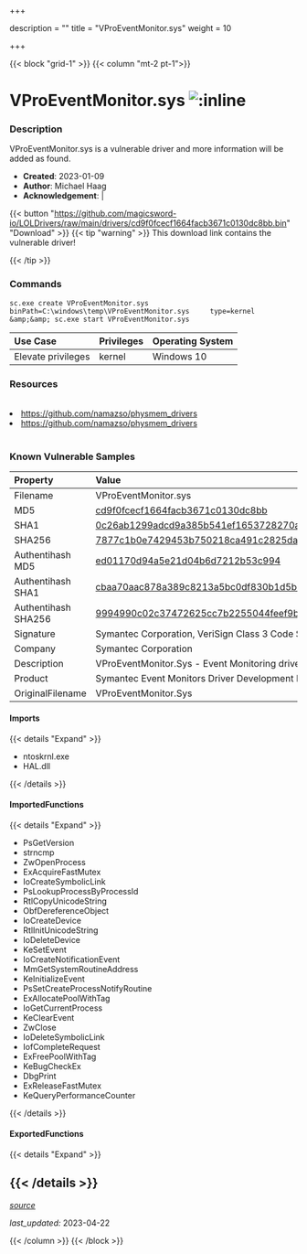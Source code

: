 +++

description = ""
title = "VProEventMonitor.sys"
weight = 10

+++


{{< block "grid-1" >}}
{{< column "mt-2 pt-1">}}


# VProEventMonitor.sys ![:inline](/images/twitter_verified.png) 


### Description

VProEventMonitor.sys is a vulnerable driver and more information will be added as found.

- **Created**: 2023-01-09
- **Author**: Michael Haag
- **Acknowledgement**:  | [](https://twitter.com/)

{{< button "https://github.com/magicsword-io/LOLDrivers/raw/main/drivers/cd9f0fcecf1664facb3671c0130dc8bb.bin" "Download" >}}
{{< tip "warning" >}}
This download link contains the vulnerable driver!

{{< /tip >}}

### Commands

```
sc.exe create VProEventMonitor.sys binPath=C:\windows\temp\VProEventMonitor.sys     type=kernel &amp;&amp; sc.exe start VProEventMonitor.sys
```

| Use Case | Privileges | Operating System | 
|:---- | ---- | ---- |
| Elevate privileges | kernel | Windows 10 |

### Resources
<br>
<li><a href=" https://github.com/namazso/physmem_drivers"> https://github.com/namazso/physmem_drivers</a></li>
<li><a href="https://github.com/namazso/physmem_drivers">https://github.com/namazso/physmem_drivers</a></li>
<br>

### Known Vulnerable Samples

| Property           | Value |
|:-------------------|:------|
| Filename           | VProEventMonitor.sys |
| MD5                | [cd9f0fcecf1664facb3671c0130dc8bb](https://www.virustotal.com/gui/file/cd9f0fcecf1664facb3671c0130dc8bb) |
| SHA1               | [0c26ab1299adcd9a385b541ef1653728270aa23e](https://www.virustotal.com/gui/file/0c26ab1299adcd9a385b541ef1653728270aa23e) |
| SHA256             | [7877c1b0e7429453b750218ca491c2825dae684ad9616642eff7b41715c70aca](https://www.virustotal.com/gui/file/7877c1b0e7429453b750218ca491c2825dae684ad9616642eff7b41715c70aca) |
| Authentihash MD5   | [ed01170d94a5e21d04b6d7212b53c994](https://www.virustotal.com/gui/search/authentihash%253Aed01170d94a5e21d04b6d7212b53c994) |
| Authentihash SHA1  | [cbaa70aac878a389c8213a5bc0df830b1d5b4e04](https://www.virustotal.com/gui/search/authentihash%253Acbaa70aac878a389c8213a5bc0df830b1d5b4e04) |
| Authentihash SHA256| [9994990c02c37472625cc7b2255044feef9b73c08ca3a70c06861b7d26b27a25](https://www.virustotal.com/gui/search/authentihash%253A9994990c02c37472625cc7b2255044feef9b73c08ca3a70c06861b7d26b27a25) |
| Signature         | Symantec Corporation, VeriSign Class 3 Code Signing 2010 CA, VeriSign   |
| Company           | Symantec Corporation |
| Description       | VProEventMonitor.Sys - Event Monitoring driver |
| Product           | Symantec Event Monitors Driver Development Edition |
| OriginalFilename  | VProEventMonitor.Sys |


#### Imports
{{< details "Expand" >}}
* ntoskrnl.exe
* HAL.dll

{{< /details >}}
#### ImportedFunctions
{{< details "Expand" >}}
* PsGetVersion
* strncmp
* ZwOpenProcess
* ExAcquireFastMutex
* IoCreateSymbolicLink
* PsLookupProcessByProcessId
* RtlCopyUnicodeString
* ObfDereferenceObject
* IoCreateDevice
* RtlInitUnicodeString
* IoDeleteDevice
* KeSetEvent
* IoCreateNotificationEvent
* MmGetSystemRoutineAddress
* KeInitializeEvent
* PsSetCreateProcessNotifyRoutine
* ExAllocatePoolWithTag
* IoGetCurrentProcess
* KeClearEvent
* ZwClose
* IoDeleteSymbolicLink
* IofCompleteRequest
* ExFreePoolWithTag
* KeBugCheckEx
* DbgPrint
* ExReleaseFastMutex
* KeQueryPerformanceCounter

{{< /details >}}
#### ExportedFunctions
{{< details "Expand" >}}

{{< /details >}}
-----



[*source*](https://github.com/magicsword-io/LOLDrivers/tree/main/yaml/vproeventmonitor.yaml)

*last_updated:* 2023-04-22








{{< /column >}}
{{< /block >}}
